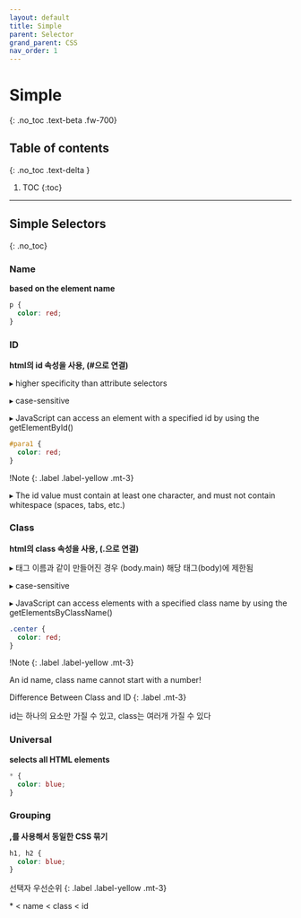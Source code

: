 ```yaml
---
layout: default
title: Simple
parent: Selector
grand_parent: CSS
nav_order: 1
---
```


# Simple
{: .no_toc .text-beta .fw-700}

## Table of contents
{: .no_toc .text-delta }

1. TOC
{:toc}

---

## Simple Selectors
{: .no_toc}

### Name

**based on the element name**

```css
p {
  color: red;
}
```

### ID

**html의 id 속성을 사용, (#으로 연결)**

&#9656; higher specificity than attribute selectors

&#9656; case-sensitive

&#9656; JavaScript can access an element with a specified id by using the getElementById()

```css
#para1 {
  color: red;
}
```

!Note
{: .label .label-yellow .mt-3}
<div class="code-example" markdown="1">
&#9656; The id value must contain at least one character, and must not contain whitespace (spaces, tabs, etc.)
</div>

### Class 

**html의 class 속성을 사용, (.으로 연결)**

&#9656; 태그 이름과 같이 만들어진 경우 (body.main) 해당 태그(body)에 제한됨

&#9656; case-sensitive

&#9656; JavaScript can access elements with a specified class name by using the getElementsByClassName()

```css
.center {
  color: red;
}
```

!Note
{: .label .label-yellow .mt-3}
<div class="code-example" markdown="1">
An id name, class name cannot start with a number!
</div>

Difference Between Class and ID
{: .label .mt-3}
<div class="code-example" markdown="1">
id는 하나의 요소만 가질 수 있고, class는 여러개 가질 수 있다
</div>

### Universal 

**selects all HTML elements**

```css
* {
  color: blue;
}
```

### Grouping 

**,를 사용해서 동일한 CSS 묶기**

```css
h1, h2 {
  color: blue;
}
```

선택자 우선순위
{: .label .label-yellow .mt-3}
<div class="code-example" markdown="1">
* < name < class < id
</div>

